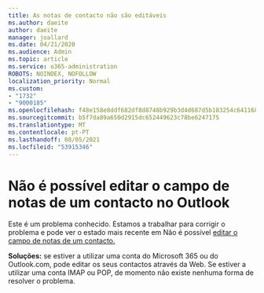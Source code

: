 ```yaml
---
title: As notas de contacto não são editáveis
ms.author: daeite
author: daeite
manager: joallard
ms.date: 04/21/2020
ms.audience: Admin
ms.topic: article
ms.service: o365-administration
ROBOTS: NOINDEX, NOFOLLOW
localization_priority: Normal
ms.custom:
- "1732"
- "9000185"
ms.openlocfilehash: f48e158e8ddf682df8d8748b929b3d4d687d5b183254c64116834210a238020d
ms.sourcegitcommit: b5f7da89a650d2915dc652449623c78be6247175
ms.translationtype: MT
ms.contentlocale: pt-PT
ms.lasthandoff: 08/05/2021
ms.locfileid: "53915346"
---
```

# <a name="cant-edit-the-notes-field-for-a-contact-in-outlook"></a>Não é possível editar o campo de notas de um contacto no Outlook

Este é um problema conhecido. Estamos a trabalhar para corrigir o problema e pode ver o estado mais recente em Não é possível [editar o campo de notas de um contacto.](https://support.office.com/article/fb8394ce-04ce-48b5-bae4-be46f77f10fe)

**Soluções:** se estiver a utilizar uma conta do Microsoft 365 ou do Outlook.com, pode editar os seus contactos através da Web. Se estiver a utilizar uma conta IMAP ou POP, de momento não existe nenhuma forma de resolver o problema.
